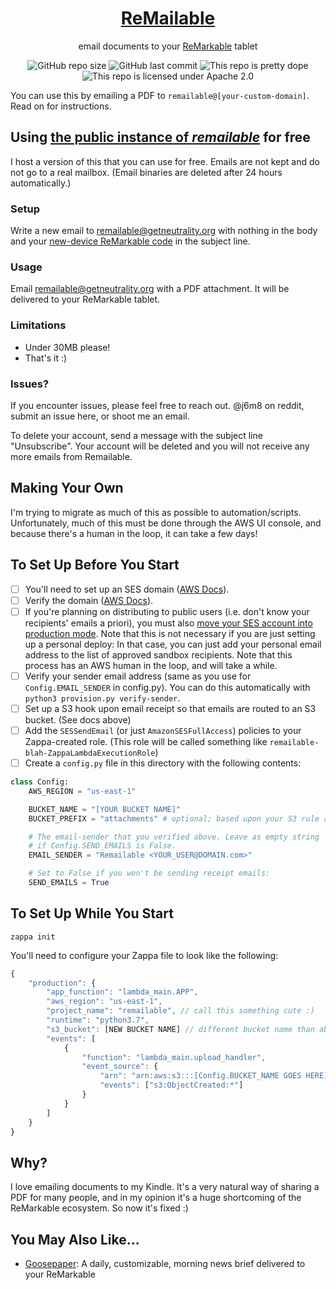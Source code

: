 <h1 align="center"><a href="https://remailable.getneutrality.org/">ReMailable</a></h1>
<p align="center">email documents to your <a href="https://remarkable.com">ReMarkable</a> tablet</p>

<p align="center">
<img alt="GitHub repo size" src="https://img.shields.io/github/repo-size/j6k4m8/remailable?style=for-the-badge" />
<img alt="GitHub last commit" src="https://img.shields.io/github/last-commit/j6k4m8/remailable?style=for-the-badge" />
<img alt="This repo is pretty dope" src="https://img.shields.io/badge/pretty%20dope-%F0%9F%91%8C-blue?style=for-the-badge" />
<img alt="This repo is licensed under Apache 2.0" src="https://img.shields.io/github/license/j6k4m8/remailable?style=for-the-badge" />
</p>

You can use this by emailing a PDF to `remailable@[your-custom-domain]`. Read on for instructions.

## Using <a href="https://remailable.getneutrality.org/">the public instance of _remailable_</a> for free

I host a version of this that you can use for free. Emails are not kept and do not go to a real mailbox. (Email binaries are deleted after 24 hours automatically.)

### Setup

Write a new email to [remailable@getneutrality.org](mailto:remailable@getneutrality.org) with nothing in the body and your [new-device ReMarkable code](https://my.remarkable.com/connect/mobile) in the subject line.

### Usage

Email [remailable@getneutrality.org](mailto:remailable@getneutrality.org) with a PDF attachment. It will be delivered to your ReMarkable tablet.

### Limitations

-   Under 30MB please!
-   That's it :)

### Issues?

If you encounter issues, please feel free to reach out. @j6m8 on reddit, submit an issue here, or shoot me an email.

To delete your account, send a message with the subject line "Unsubscribe". Your account will be deleted and you will not receive any more emails from Remailable.

## Making Your Own

I'm trying to migrate as much of this as possible to automation/scripts. Unfortunately, much of this must be done through the AWS UI console, and because there's a human in the loop, it can take a few days!

## To Set Up Before You Start

-   [ ] You'll need to set up an SES domain ([AWS Docs](https://docs.aws.amazon.com/ses/latest/DeveloperGuide/receiving-email-getting-started-before.html)).
-   [ ] Verify the domain ([AWS Docs](https://docs.aws.amazon.com/ses/latest/DeveloperGuide/receiving-email-getting-started-verify.html)).
-   [ ] If you're planning on distributing to public users (i.e. don't know your recipients' emails a priori), you must also [move your SES account into production mode](https://docs.aws.amazon.com/ses/latest/DeveloperGuide/request-production-access.html). Note that this is not necessary if you are just setting up a personal deploy: In that case, you can just add your personal email address to the list of approved sandbox recipients. Note that this process has an AWS human in the loop, and will take a while.
-   [ ] Verify your sender email address (same as you use for `Config.EMAIL_SENDER` in config.py). You can do this automatically with `python3 provision.py verify-sender`.
-   [ ] Set up a S3 hook upon email receipt so that emails are routed to an S3 bucket. (See docs above)
-   [ ] Add the `SESSendEmail` (or just `AmazonSESFullAccess`) policies to your Zappa-created role. (This role will be called something like `remailable-blah-ZappaLambdaExecutionRole`)
-   [ ] Create a `config.py` file in this directory with the following contents:

```python
class Config:
    AWS_REGION = "us-east-1"

    BUCKET_NAME = "[YOUR BUCKET NAME]"
    BUCKET_PREFIX = "attachments" # optional; based upon your S3 rule above

    # The email-sender that you verified above. Leave as empty string
    # if Config.SEND_EMAILS is False.
    EMAIL_SENDER = "Remailable <YOUR_USER@DOMAIN.com>"

    # Set to False if you won't be sending receipt emails:
    SEND_EMAILS = True
```

## To Set Up While You Start

```shell
zappa init
```

You'll need to configure your Zappa file to look like the following:

```js
{
    "production": {
        "app_function": "lambda_main.APP",
        "aws_region": "us-east-1",
        "project_name": "remailable", // call this something cute :)
        "runtime": "python3.7",
        "s3_bucket": [NEW BUCKET NAME] // different bucket name than above
        "events": [
            {
                "function": "lambda_main.upload_handler",
                "event_source": {
                    "arn": "arn:aws:s3:::[Config.BUCKET_NAME GOES HERE]",
                    "events": ["s3:ObjectCreated:*"]
                }
            }
        ]
    }
}
```

## Why?

I love emailing documents to my Kindle. It's a very natural way of sharing a PDF for many people, and in my opinion it's a huge shortcoming of the ReMarkable ecosystem. So now it's fixed :)

## You May Also Like...

-   [Goosepaper](https://github.com/j6k4m8/goosepaper): A daily, customizable, morning news brief delivered to your ReMarkable
